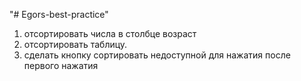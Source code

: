 "# Egors-best-practice" 
1) отсортировать числа в столбце возраст
2) отсортировать таблицу.
3) сделать кнопку сортировать недоступной для нажатия после первого нажатия